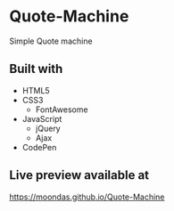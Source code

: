 # Quote-Machine

Simple Quote machine

## Built with

- HTML5
- CSS3
  - FontAwesome
- JavaScript
  - jQuery
  - Ajax
- CodePen

## Live preview available at
https://moondas.github.io/Quote-Machine
